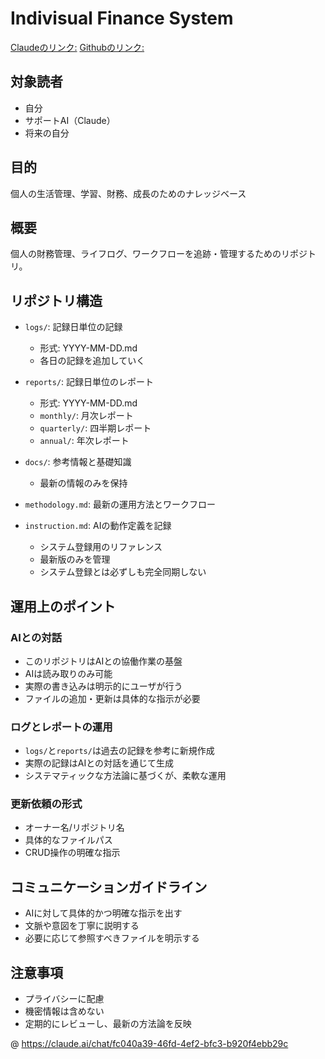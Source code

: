 # Indivisual Finance System

[Claudeのリンク:](https://claude.ai/project/f5ba3519-87f0-42e7-ab40-ea8c4c92fa0b)
[Githubのリンク:](https://github.com/Rioto3/indivisual-finance-system)

## 対象読者
- 自分
- サポートAI（Claude）
- 将来の自分

## 目的
個人の生活管理、学習、財務、成長のためのナレッジベース

## 概要
個人の財務管理、ライフログ、ワークフローを追跡・管理するためのリポジトリ。

## リポジトリ構造

- `logs/`: 記録日単位の記録
  - 形式: YYYY-MM-DD.md
  - 各日の記録を追加していく

- `reports/`: 記録日単位のレポート
  - 形式: YYYY-MM-DD.md
  - `monthly/`: 月次レポート
  - `quarterly/`: 四半期レポート
  - `annual/`: 年次レポート

- `docs/`: 参考情報と基礎知識
  - 最新の情報のみを保持

- `methodology.md`: 最新の運用方法とワークフロー

- `instruction.md`: AIの動作定義を記録
  - システム登録用のリファレンス
  - 最新版のみを管理
  - システム登録とは必ずしも完全同期しない


## 運用上のポイント

### AIとの対話
- このリポジトリはAIとの協働作業の基盤
- AIは読み取りのみ可能
- 実際の書き込みは明示的にユーザが行う
- ファイルの追加・更新は具体的な指示が必要

### ログとレポートの運用
- `logs/`と`reports/`は過去の記録を参考に新規作成
- 実際の記録はAIとの対話を通じて生成
- システマティックな方法論に基づくが、柔軟な運用

### 更新依頼の形式
- オーナー名/リポジトリ名
- 具体的なファイルパス
- CRUD操作の明確な指示

## コミュニケーションガイドライン
- AIに対して具体的かつ明確な指示を出す
- 文脈や意図を丁寧に説明する
- 必要に応じて参照すべきファイルを明示する

## 注意事項
- プライバシーに配慮
- 機密情報は含めない
- 定期的にレビューし、最新の方法論を反映

@ https://claude.ai/chat/fc040a39-46fd-4ef2-bfc3-b920f4ebb29c
